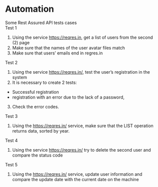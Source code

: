 # Automation
Some Rest Assured API tests cases  
Test 1
1. Using the service https://reqres.in, get a list of users from the second (2) page 
2. Make sure that the names of the user avatar files match
3. Make sure that users’ emails end in regres.in

Test 2
1. Using the service https://reqres.in/, test the user’s registration in the system 
2. It is necessary to create 2 tests:
- Successful registration
- registration with an error due to the lack of a password,  
3. Check the error codes.
  
Test 3
1. Using the https://reqres.in/ service, make sure that the LIST<RESOURCE> operation returns data,
sorted by year.

Test 4
1. Using the service https://reqres.in/ try to delete the second user and compare the status code
   
Test 5
1. Using the https://reqres.in/ service, update user information and compare the update date with the current date on the machine
